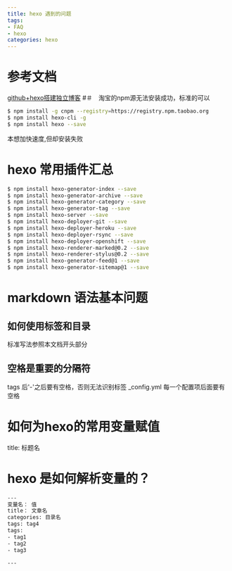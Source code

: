 ```yaml
---
title: hexo 遇到的问题
tags: 
- FAQ 
- hexo
categories: hexo
---
```


# 参考文档

[github+hexo搭建独立博客](http://wsgzao.github.io/post/hexo-guide/)
#＃　淘宝的npm源无法安装成功，标准的可以
```bash
$ npm install -g cnpm --registry=https://registry.npm.taobao.org
$ npm install hexo-cli -g
$ npm install hexo --save
```
本想加快速度,但却安装失败

# hexo 常用插件汇总
```bash
$ npm install hexo-generator-index --save
$ npm install hexo-generator-archive --save
$ npm install hexo-generator-category --save
$ npm install hexo-generator-tag --save
$ npm install hexo-server --save
$ npm install hexo-deployer-git --save
$ npm install hexo-deployer-heroku --save
$ npm install hexo-deployer-rsync --save
$ npm install hexo-deployer-openshift --save
$ npm install hexo-renderer-marked@0.2 --save
$ npm install hexo-renderer-stylus@0.2 --save
$ npm install hexo-generator-feed@1 --save
$ npm install hexo-generator-sitemap@1 --save
```
# markdown 语法基本问题
## 如何使用标签和目录
标准写法参照本文档开头部分

## 空格是重要的分隔符
tags 后'-'之后要有空格，否则无法识别标签
_config.yml 每一个配置项后面要有空格
# 如何为hexo的常用变量赋值
title: 标题名
# hexo 是如何解析变量的？

```bash
---
变量名： 值
title： 文章名
categories: 目录名
tags: tag4
tags:
- tag1
- tag2
- tag3

---
```


